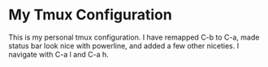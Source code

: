 My Tmux Configuration
============

This is my personal tmux configuration. I have remapped C-b to C-a, made status
bar look nice with powerline, and added a few other niceties. I navigate with
C-a l and C-a h.
